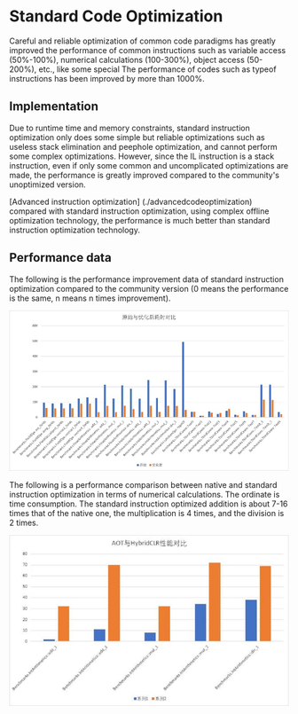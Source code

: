 # Standard Code Optimization

Careful and reliable optimization of common code paradigms has greatly improved the performance of common instructions such as variable access (50%-100%), numerical calculations (100-300%), object access (50-200%), etc., like some special The performance of codes such as typeof instructions has been improved by more than 1000%.

## Implementation

Due to runtime time and memory constraints, standard instruction optimization only does some simple but reliable optimizations such as useless stack elimination and peephole optimization, and cannot perform some complex optimizations. However, since the IL instruction is a stack instruction, even if only some common and uncomplicated optimizations are made, the performance is greatly improved compared to the community's unoptimized version.

[Advanced instruction optimization] (./advancedcodeoptimization) compared with standard instruction optimization, using complex offline optimization technology, the performance is much better than standard instruction optimization technology.

## Performance data

The following is the performance improvement data of standard instruction optimization compared to the community version (0 means the performance is the same, n means n times improvement).

![interpreter_optimization](/img/hybridclr/interpreter_optimization.jpg)

The following is a performance comparison between native and standard instruction optimization in terms of numerical calculations. The ordinate is time consumption. The standard instruction optimized addition is about 7-16 times that of the native one, the multiplication is 4 times, and the division is 2 times.

![benchmark_numeric](/img/hybridclr/benchmark_numeric.jpg)